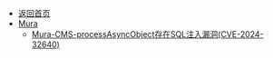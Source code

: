 - [返回首页](/)
- [Mura](Mura/)
  - [Mura-CMS-processAsyncObject存在SQL注入漏洞(CVE-2024-32640)](Mura/Mura-CMS-processAsyncObject存在SQL注入漏洞(CVE-2024-32640).md)
